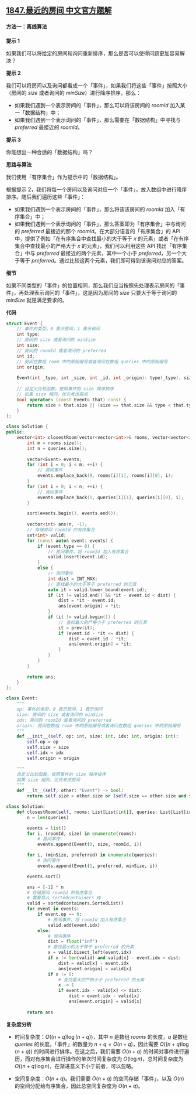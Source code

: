 ## [1847.最近的房间 中文官方题解](https://leetcode.cn/problems/closest-room/solutions/100000/zui-jin-de-fang-jian-by-leetcode-solutio-9ylf)

#### 方法一：离线算法

**提示 $1$**

如果我们可以将给定的房间和询问重新排序，那么是否可以使得问题更加容易解决？

**提示 $2$**

我们可以将房间以及询问都看成一个「事件」，如果我们将这些「事件」按照大小（房间的 $\textit{size}$ 或者询问的 $\textit{minSize}$）进行降序排序，那么：

- 如果我们遇到一个表示房间的「事件」，那么可以将该房间的 $\textit{roomId}$ 加入某一「数据结构」中；
- 如果我们遇到一个表示询问的「事件」，那么需要在「数据结构」中寻找与 $\textit{preferred}$ 最接近的 $\textit{roomId}$。

**提示 $3$**

你能想出一种合适的「数据结构」吗？

**思路与算法**

我们使用「有序集合」作为提示中的「数据结构」。

根据提示 $2$，我们将每一个房间以及询问对应一个「事件」，放入数组中进行降序排序。随后我们遍历这些「事件」：

- 如果我们遇到一个表示房间的「事件」，那么将该该房间的 $\textit{roomId}$ 加入「有序集合」中；
- 如果我们遇到一个表示询问的「事件」，那么答案即为「有序集合」中与询问的 $\textit{preferred}$ 最接近的那个 $\textit{roomId}$。在大部分语言的「有序集合」的 API 中，提供了例如「在有序集合中查找最小的大于等于 $x$ 的元素」或者「在有序集合中查找最小的严格大于 $x$ 的元素」，我们可以利用这些 API 找出「有序集合」中与 $\textit{preferred}$ 最接近的两个元素，其中一个小于 $\textit{preferred}$，另一个大于等于 $\textit{preferred}$。通过比较这两个元素，我们即可得到该询问对应的答案。

**细节**

如果不同类型的「事件」的位置相同，那么我们应当按照先处理表示房间的「事件」，再处理表示询问的「事件」，这是因为房间的 $\textit{size}$ 只要大于等于询问的 $\textit{minSize}$ 就是满足要求的。

**代码**

```C++ [sol1-C++]
struct Event {
    // 事件的类型，0 表示房间，1 表示询问
    int type;
    // 房间的 size 或者询问的 minSize
    int size;
    // 房间的 roomId 或者询问的 preferred
    int id;
    // 房间在数组 room 中的原始编号或者询问在数组 queries 中的原始编号
    int origin;
    
    Event(int _type, int _size, int _id, int _origin): type(_type), size(_size), id(_id), origin(_origin) {}
    
    // 自定义比较函数，按照事件的 size 降序排序
    // 如果 size 相同，优先考虑房间
    bool operator< (const Event& that) const {
        return size > that.size || (size == that.size && type < that.type);
    }
};

class Solution {
public:
    vector<int> closestRoom(vector<vector<int>>& rooms, vector<vector<int>>& queries) {
        int m = rooms.size();
        int n = queries.size();
        
        vector<Event> events;
        for (int i = 0; i < m; ++i) {
            // 房间事件
            events.emplace_back(0, rooms[i][1], rooms[i][0], i);
        }
        for (int i = 0; i < n; ++i) {
            // 询问事件
            events.emplace_back(1, queries[i][1], queries[i][0], i);
        }

        sort(events.begin(), events.end());
        
        vector<int> ans(n, -1);
        // 存储房间 roomId 的有序集合
        set<int> valid;
        for (const auto& event: events) {
            if (event.type == 0) {
                // 房间事件，将 roomId 加入有序集合
                valid.insert(event.id);
            }
            else {
                // 询问事件
                int dist = INT_MAX;
                // 查找最小的大于等于 preferred 的元素
                auto it = valid.lower_bound(event.id);
                if (it != valid.end() && *it - event.id < dist) {
                    dist = *it - event.id;
                    ans[event.origin] = *it;
                }
                if (it != valid.begin()) {
                    // 查找最大的严格小于 preferred 的元素
                    it = prev(it);
                    if (event.id - *it <= dist) {
                        dist = event.id - *it;
                        ans[event.origin] = *it;
                    }
                }
            }
        }
        
        return ans;
    }
};
```

```Python [sol1-Python3]
class Event:
    """
    op: 事件的类型，0 表示房间，1 表示询问
    size: 房间的 size 或者询问的 minSize
    idx: 房间的 roomId 或者询问的 preferred
    origin: 房间在数组 room 中的原始编号或者询问在数组 queries 中的原始编号
    """
    def __init__(self, op: int, size: int, idx: int, origin: int):
        self.op = op
        self.size = size
        self.idx = idx
        self.origin = origin

    """
    自定义比较函数，按照事件的 size 降序排序
    如果 size 相同，优先考虑房间
    """
    def __lt__(self, other: "Event") -> bool:
        return self.size > other.size or (self.size == other.size and self.op < other.op)

class Solution:
    def closestRoom(self, rooms: List[List[int]], queries: List[List[int]]) -> List[int]:
        n = len(queries)

        events = list()
        for i, (roomId, size) in enumerate(rooms):
            # 房间事件
            events.append(Event(0, size, roomId, i))

        for i, (minSize, preferred) in enumerate(queries):
            # 询问事件
            events.append(Event(1, preferred, minSize, i))

        events.sort()

        ans = [-1] * n
        # 存储房间 roomId 的有序集合
        # 需要导入 sortedcontainers 库
        valid = sortedcontainers.SortedList()
        for event in events:
            if event.op == 0:
                # 房间事件，将 roomId 加入有序集合
                valid.add(event.idx)
            else:
                # 询问事件
                dist = float("inf")
                # 查找最小的大于等于 preferred 的元素
                x = valid.bisect_left(event.idx)
                if x != len(valid) and valid[x] - event.idx < dist:
                    dist = valid[x] - event.idx
                    ans[event.origin] = valid[x]
                if x != 0:
                    # 查找最大的严格小于 preferred 的元素
                    x -= 1
                    if event.idx - valid[x] <= dist:
                        dist = event.idx - valid[x]
                        ans[event.origin] = valid[x]
            
        return ans
```

**复杂度分析**

- 时间复杂度：$O((n+q) \log (n+q))$，其中 $n$ 是数组 $\textit{rooms}$ 的长度，$q$ 是数组 $\textit{queries}$ 的长度。「事件」的数量为 $n+q = O(n+q)$，因此需要 $O((n+q) \log (n+q))$ 的时间进行排序。在这之后，我们需要 $O(n+q)$ 的时间对事件进行遍历，而对有序集合进行操作的单次时间复杂度为 $O(\log n)$，总时间复杂度为 $O((n+q) \log n)$，在渐进意义下小于前者，可以忽略。

- 空间复杂度：$O(n+q)$。我们需要 $O(n+q)$ 的空间存储「事件」，以及 $O(n)$ 的空间分配给有序集合，因此总空间复杂度为 $O(n+q)$。